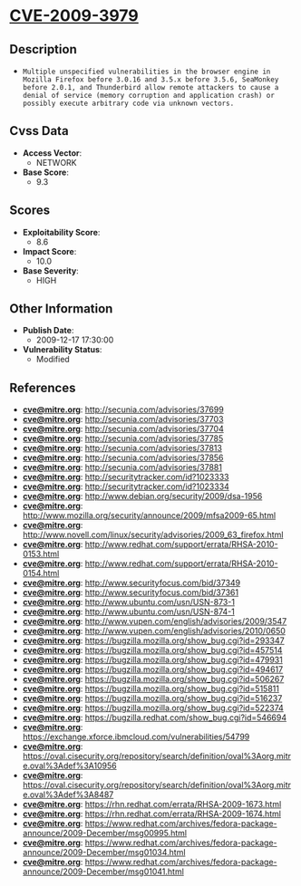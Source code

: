 
# [CVE-2009-3979](https://cve.mitre.org/cgi-bin/cvename.cgi?name=CVE-2009-3979)

## Description

- `Multiple unspecified vulnerabilities in the browser engine in Mozilla Firefox before 3.0.16 and 3.5.x before 3.5.6, SeaMonkey before 2.0.1, and Thunderbird allow remote attackers to cause a denial of service (memory corruption and application crash) or possibly execute arbitrary code via unknown vectors.`

## Cvss Data

- **Access Vector**:
  - NETWORK
- **Base Score**:
  - 9.3

## Scores

- **Exploitability Score**:
  - 8.6
- **Impact Score**:
  - 10.0
- **Base Severity**:
  - HIGH

## Other Information

- **Publish Date**:
  - 2009-12-17 17:30:00
- **Vulnerability Status**:
  - Modified

## References

- **cve@mitre.org**: http://secunia.com/advisories/37699
- **cve@mitre.org**: http://secunia.com/advisories/37703
- **cve@mitre.org**: http://secunia.com/advisories/37704
- **cve@mitre.org**: http://secunia.com/advisories/37785
- **cve@mitre.org**: http://secunia.com/advisories/37813
- **cve@mitre.org**: http://secunia.com/advisories/37856
- **cve@mitre.org**: http://secunia.com/advisories/37881
- **cve@mitre.org**: http://securitytracker.com/id?1023333
- **cve@mitre.org**: http://securitytracker.com/id?1023334
- **cve@mitre.org**: http://www.debian.org/security/2009/dsa-1956
- **cve@mitre.org**: http://www.mozilla.org/security/announce/2009/mfsa2009-65.html
- **cve@mitre.org**: http://www.novell.com/linux/security/advisories/2009_63_firefox.html
- **cve@mitre.org**: http://www.redhat.com/support/errata/RHSA-2010-0153.html
- **cve@mitre.org**: http://www.redhat.com/support/errata/RHSA-2010-0154.html
- **cve@mitre.org**: http://www.securityfocus.com/bid/37349
- **cve@mitre.org**: http://www.securityfocus.com/bid/37361
- **cve@mitre.org**: http://www.ubuntu.com/usn/USN-873-1
- **cve@mitre.org**: http://www.ubuntu.com/usn/USN-874-1
- **cve@mitre.org**: http://www.vupen.com/english/advisories/2009/3547
- **cve@mitre.org**: http://www.vupen.com/english/advisories/2010/0650
- **cve@mitre.org**: https://bugzilla.mozilla.org/show_bug.cgi?id=293347
- **cve@mitre.org**: https://bugzilla.mozilla.org/show_bug.cgi?id=457514
- **cve@mitre.org**: https://bugzilla.mozilla.org/show_bug.cgi?id=479931
- **cve@mitre.org**: https://bugzilla.mozilla.org/show_bug.cgi?id=494617
- **cve@mitre.org**: https://bugzilla.mozilla.org/show_bug.cgi?id=506267
- **cve@mitre.org**: https://bugzilla.mozilla.org/show_bug.cgi?id=515811
- **cve@mitre.org**: https://bugzilla.mozilla.org/show_bug.cgi?id=516237
- **cve@mitre.org**: https://bugzilla.mozilla.org/show_bug.cgi?id=522374
- **cve@mitre.org**: https://bugzilla.redhat.com/show_bug.cgi?id=546694
- **cve@mitre.org**: https://exchange.xforce.ibmcloud.com/vulnerabilities/54799
- **cve@mitre.org**: https://oval.cisecurity.org/repository/search/definition/oval%3Aorg.mitre.oval%3Adef%3A10956
- **cve@mitre.org**: https://oval.cisecurity.org/repository/search/definition/oval%3Aorg.mitre.oval%3Adef%3A8487
- **cve@mitre.org**: https://rhn.redhat.com/errata/RHSA-2009-1673.html
- **cve@mitre.org**: https://rhn.redhat.com/errata/RHSA-2009-1674.html
- **cve@mitre.org**: https://www.redhat.com/archives/fedora-package-announce/2009-December/msg00995.html
- **cve@mitre.org**: https://www.redhat.com/archives/fedora-package-announce/2009-December/msg01034.html
- **cve@mitre.org**: https://www.redhat.com/archives/fedora-package-announce/2009-December/msg01041.html
